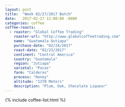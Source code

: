```yaml
---
layout: post
title:  "Week 02/27/2017 Batch"
date:   2017-02-27 12:00:00 -0800
categories: coffee
coffee-roasts:
  - roaster: "Global Coffee Trading"
    roaster-url: "http://www.globalcoffeetrading.com"
    name: "Guatemala Uutiapa"
    purchase-date: "02/24/2017"
    roast-date: "02/23/2017"
    continent: "Central America"
    country: "Guatemala"
    region: "Jutiapa"
    varietal: "Pacas"
    farm: "Calderas"
    process: "Honey"
    altitude: "1370 Meters"
    description: "Plum, Oak, Chocolate Liqueur"
---
```


{% include coffee-list.html %}

